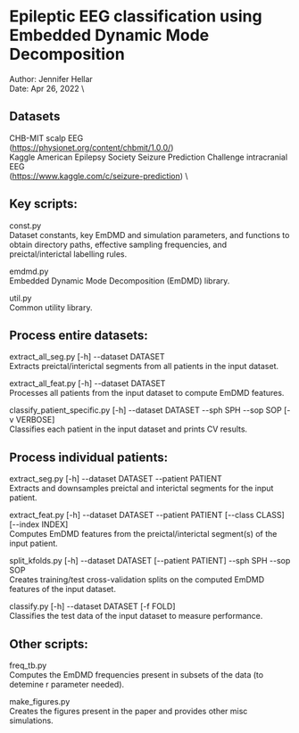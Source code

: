# Epileptic EEG classification using Embedded Dynamic Mode Decomposition
Author: Jennifer Hellar \
Date: Apr 26, 2022 \

## Datasets
CHB-MIT scalp EEG \
    (https://physionet.org/content/chbmit/1.0.0/) \
Kaggle American Epilepsy Society Seizure Prediction Challenge intracranial EEG \
    (https://www.kaggle.com/c/seizure-prediction) \

## Key scripts:
const.py \
    Dataset constants, key EmDMD and simulation parameters, and functions to 
    obtain directory paths, effective sampling frequencies, and
    preictal/interictal labelling rules.

emdmd.py \
    Embedded Dynamic Mode Decomposition (EmDMD) library.

util.py \
    Common utility library.

## Process entire datasets:
extract_all_seg.py [-h] --dataset DATASET \
    Extracts preictal/interictal segments from all patients in the input dataset.

extract_all_feat.py [-h] --dataset DATASET \
    Processes all patients from the input dataset to compute EmDMD features.

classify_patient_specific.py [-h] --dataset DATASET --sph SPH --sop SOP [-v VERBOSE] \
    Classifies each patient in the input dataset and prints CV results.

## Process individual patients:
extract_seg.py [-h] --dataset DATASET --patient PATIENT \
    Extracts and downsamples preictal and interictal segments for the input patient.

extract_feat.py [-h] --dataset DATASET --patient PATIENT [--class CLASS] [--index INDEX] \
    Computes EmDMD features from the preictal/interictal segment(s) of the input patient.

split_kfolds.py [-h] --dataset DATASET [--patient PATIENT] --sph SPH --sop SOP \
    Creates training/test cross-validation splits on the computed EmDMD features of the input dataset.

classify.py [-h] --dataset DATASET [-f FOLD] \
    Classifies the test data of the input dataset to measure performance.

## Other scripts:
freq_tb.py \
    Computes the EmDMD frequencies present in subsets of the data (to detemine r parameter needed).

make_figures.py \
    Creates the figures present in the paper and provides other misc simulations.
